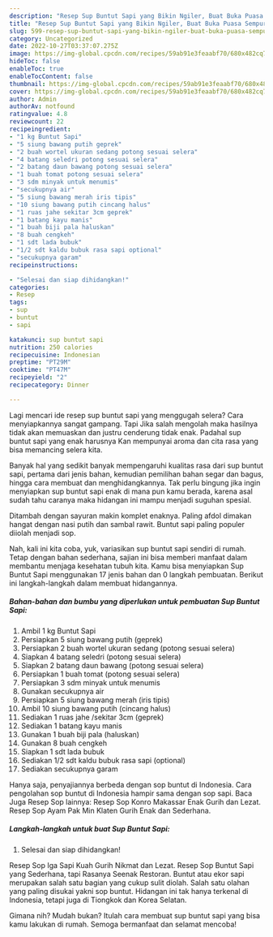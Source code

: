 ```yaml
---
description: "Resep Sup Buntut Sapi yang Bikin Ngiler, Buat Buka Puasa Sempurna"
title: "Resep Sup Buntut Sapi yang Bikin Ngiler, Buat Buka Puasa Sempurna"
slug: 599-resep-sup-buntut-sapi-yang-bikin-ngiler-buat-buka-puasa-sempurna
category: Uncategorized
date: 2022-10-27T03:37:07.275Z
image: https://img-global.cpcdn.com/recipes/59ab91e3feaabf70/680x482cq70/sup-buntut-sapi-foto-resep-utama.jpg
hideToc: false
enableToc: true
enableTocContent: false
thumbnail: https://img-global.cpcdn.com/recipes/59ab91e3feaabf70/680x482cq70/sup-buntut-sapi-foto-resep-utama.jpg
cover: https://img-global.cpcdn.com/recipes/59ab91e3feaabf70/680x482cq70/sup-buntut-sapi-foto-resep-utama.jpg
author: Admin
authorAv: notfound
ratingvalue: 4.8
reviewcount: 22
recipeingredient:
- "1 kg Buntut Sapi"
- "5 siung bawang putih geprek"
- "2 buah wortel ukuran sedang potong sesuai selera"
- "4 batang seledri potong sesuai selera"
- "2 batang daun bawang potong sesuai selera"
- "1 buah tomat potong sesuai selera"
- "3 sdm minyak untuk menumis"
- "secukupnya air"
- "5 siung bawang merah iris tipis"
- "10 siung bawang putih cincang halus"
- "1 ruas jahe sekitar 3cm geprek"
- "1 batang kayu manis"
- "1 buah biji pala haluskan"
- "8 buah cengkeh"
- "1 sdt lada bubuk"
- "1/2 sdt kaldu bubuk rasa sapi optional"
- "secukupnya garam"
recipeinstructions:

- "Selesai dan siap dihidangkan!"
categories:
- Resep
tags:
- sup
- buntut
- sapi

katakunci: sup buntut sapi 
nutrition: 250 calories
recipecuisine: Indonesian
preptime: "PT29M"
cooktime: "PT47M"
recipeyield: "2"
recipecategory: Dinner

---
```



Lagi mencari ide resep sup buntut sapi yang menggugah selera? Cara menyiapkannya sangat gampang. Tapi Jika salah mengolah maka hasilnya tidak akan memuaskan dan justru cenderung tidak enak. Padahal sup buntut sapi yang enak harusnya Kan mempunyai aroma dan cita rasa yang bisa memancing selera kita.


Banyak hal yang sedikit banyak mempengaruhi kualitas rasa dari sup buntut sapi, pertama dari jenis bahan, kemudian pemilihan bahan segar dan bagus, hingga cara membuat dan menghidangkannya. Tak perlu bingung jika ingin menyiapkan sup buntut sapi enak di mana pun kamu berada, karena asal sudah tahu caranya maka hidangan ini mampu menjadi suguhan spesial.

Ditambah dengan sayuran makin komplet enaknya. Paling afdol dimakan hangat dengan nasi putih dan sambal rawit. Buntut sapi paling populer diiolah menjadi sop.


Nah, kali ini kita coba, yuk, variasikan sup buntut sapi sendiri di rumah. Tetap dengan bahan sederhana, sajian ini bisa memberi manfaat dalam membantu menjaga kesehatan tubuh kita. Kamu bisa menyiapkan Sup Buntut Sapi menggunakan 17 jenis bahan dan 0 langkah pembuatan. Berikut ini langkah-langkah dalam membuat hidangannya.

<!--inarticleads1-->

##### Bahan-bahan dan bumbu yang diperlukan untuk pembuatan Sup Buntut Sapi:

1. Ambil 1 kg Buntut Sapi
1. Persiapkan 5 siung bawang putih (geprek)
1. Persiapkan 2 buah wortel ukuran sedang (potong sesuai selera)
1. Siapkan 4 batang seledri (potong sesuai selera)
1. Siapkan 2 batang daun bawang (potong sesuai selera)
1. Persiapkan 1 buah tomat (potong sesuai selera)
1. Persiapkan 3 sdm minyak untuk menumis
1. Gunakan secukupnya air
1. Persiapkan 5 siung bawang merah (iris tipis)
1. Ambil 10 siung bawang putih (cincang halus)
1. Sediakan 1 ruas jahe /sekitar 3cm (geprek)
1. Sediakan 1 batang kayu manis
1. Gunakan 1 buah biji pala (haluskan)
1. Gunakan 8 buah cengkeh
1. Siapkan 1 sdt lada bubuk
1. Sediakan 1/2 sdt kaldu bubuk rasa sapi (optional)
1. Sediakan secukupnya garam


Hanya saja, penyajiannya berbeda dengan sop buntut di Indonesia. Cara pengolahan sop buntut di Indonesia hampir sama dengan sop sapi. Baca Juga Resep Sop lainnya: Resep Sop Konro Makassar Enak Gurih dan Lezat. Resep Sop Ayam Pak Min Klaten Gurih Enak dan Sederhana. 

<!--inarticleads2-->

##### Langkah-langkah untuk buat Sup Buntut Sapi:


1. Selesai dan siap dihidangkan!

Resep Sop Iga Sapi Kuah Gurih Nikmat dan Lezat. Resep Sop Buntut Sapi yang Sederhana, tapi Rasanya Seenak Restoran. Buntut atau ekor sapi merupakan salah satu bagian yang cukup sulit diolah. Salah satu olahan yang paling disukai yakni sop buntut. Hidangan ini tak hanya terkenal di Indonesia, tetapi juga di Tiongkok dan Korea Selatan. 

Gimana nih? Mudah bukan? Itulah cara membuat sup buntut sapi yang bisa kamu lakukan di rumah. Semoga bermanfaat dan selamat mencoba!
